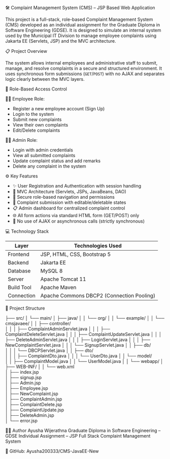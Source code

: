 ﻿ 🛠️ Complaint Management System (CMS) – JSP Based Web Application

This project is a full-stack, role-based Complaint Management System (CMS) developed as an individual assignment for the Graduate Diploma in Software Engineering (GDSE). It is designed to simulate an internal system used by the Municipal IT Division to manage employee complaints using Jakarta EE (Servlets, JSP) and the MVC architecture. 


📋 Project Overview

The system allows internal employees and administrative staff to submit, manage, and resolve complaints in a secure and structured environment. It uses synchronous form submissions (`GET`/`POST`) with no AJAX and separates logic clearly between the MVC layers.


🔐 Role-Based Access Control

👨‍💼 Employee Role:
- Register a new employee account (Sign Up)
- Login to the system
- Submit new complaints
- View their own complaints
- Edit/Delete complaints

👨‍💻 Admin Role:
- Login with admin credentials
- View all submitted complaints
- Update complaint status and add remarks
- Delete any complaint in the system


⚙️ Key Features

- ✨ User Registration and Authentication with session handling  
- 🧭 MVC Architecture (Servlets, JSPs, JavaBeans, DAO)  
- 🔐 Secure role-based navigation and permissions  
- 📝 Complaint submission with editable/deletable states  
- 📋 Admin dashboard for centralized complaint control  
- 🌐 All form actions via standard HTML form (GET/POST) only  
- 🔄 No use of AJAX or asynchronous calls (strictly synchronous)


💻 Technology Stack

| Layer       | Technologies Used                     |
|-------------|----------------------------------------|
| Frontend    | JSP, HTML, CSS, Bootstrap 5    |
| Backend     | Jakarta EE          |
| Database    | MySQL 8                                |
| Server      | Apache Tomcat 11                       |
| Build Tool  | Apache Maven                           |
| Connection  | Apache Commons DBCP2 (Connection Pooling) |



📁 Project Structure


├── src/
│   └── main/
│       ├── java/
│       │   └── org/
│       │       └── example/
│       │           └── cmsjavaee/
│       │               ├── controller/             
│       │               │   ├── ComplaintAdminServlet.java
│       │               │   ├── ComplaintDeleteServlet.java
│       │               │   ├── ComplaintUpdateServlet.java
│       │               │   ├── DeleteAdminServlet.java
│       │               │   ├── LoginServlet.java
│       │               │   ├── NewComplaintServlet.java
│       │               │   └── SignupServlet.java
│       │               ├── db/                   
│       │               │   └── DBCPServlet.java
│       │               ├── dto/                    
│       │               │   ├── ComplaintDto.java
│       │               │   └── UserDto.java
│       │               └── model/                  
│       │                   ├── ComplaintModel.java
│       │                   └── UserModel.java
│
│       └── webapp/
│           ├── WEB-INF/
│           │   └── web.xml                         
│           ├── index.jsp                           
│           ├── signup.jsp                          
│           ├── Admin.jsp                           
│           ├── Employee.jsp                        
│           ├── NewComplaint.jsp                    
│           ├── ComplaintAdmin.jsp                  
│           ├── ComplaintDelete.jsp                 
│           ├── ComplaintUpdate.jsp                 
│           ├── DeleteAdmin.jsp                     
│           └── error.jsp                           

🧑‍💻 Author
Ayusha Wijerathna
Graduate Diploma in Software Engineering – GDSE
Individual Assignment – JSP Full Stack Complaint Management System

🔗 GitHub: Ayusha200333/CMS-JavaEE-New
